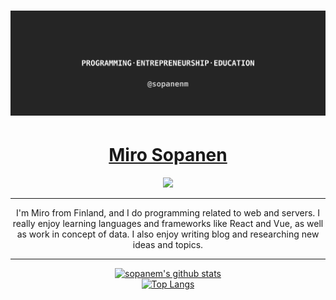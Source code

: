 <a href="https://sopanem.github.io">
<h1>
  <p align="center">
    <img alt="logo" src="twitter_header.png">
  </p>
</h1>
</a>
<h1 align="center">
  <a href="https://sopanem.github.io">
    Miro Sopanen
  </a>
</h1>
<p align="center">
  <a href="http://twitter.com/sopanenm">
    <img src="https://img.shields.io/twitter/follow/sopanenm?label=Twitter&logo=twitter&style=for-the-badge" />
  </a>
</p>
<hr>
<p align="center">I'm Miro from Finland, and I do programming related to web and servers. I really enjoy learning languages and frameworks like React and Vue, as well as work in concept of data. I also enjoy writing blog and researching new ideas and topics.</p>

<hr>
<p align="center">
  <a href="https://github.com/anuraghazra/github-readme-stats"><img alt="sopanem's github stats" src="https://github-readme-stats.vercel.app/api?username=sopanem&show_icons=true&count_private=true&custom_title=My+Stats&theme=dark"></a><br>
  <a href="https://github.com/anuraghazra/github-readme-stats"><img alt="Top Langs" src="https://github-readme-stats.vercel.app/api/top-langs/?username=sopanem&layout=compact&theme=dark"></a>
</p>
